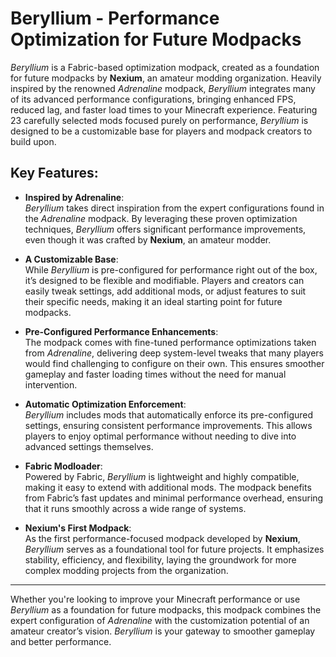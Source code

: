 # **Beryllium - Performance Optimization for Future Modpacks**

*Beryllium* is a Fabric-based optimization modpack, created as a foundation for future modpacks by **Nexium**, an amateur modding organization. Heavily inspired by the renowned *Adrenaline* modpack, *Beryllium* integrates many of its advanced performance configurations, bringing enhanced FPS, reduced lag, and faster load times to your Minecraft experience. Featuring 23 carefully selected mods focused purely on performance, *Beryllium* is designed to be a customizable base for players and modpack creators to build upon.

## **Key Features:**

- **Inspired by Adrenaline**:  
  *Beryllium* takes direct inspiration from the expert configurations found in the *Adrenaline* modpack. By leveraging these proven optimization techniques, *Beryllium* offers significant performance improvements, even though it was crafted by **Nexium**, an amateur modder.

- **A Customizable Base**:  
  While *Beryllium* is pre-configured for performance right out of the box, it’s designed to be flexible and modifiable. Players and creators can easily tweak settings, add additional mods, or adjust features to suit their specific needs, making it an ideal starting point for future modpacks.

- **Pre-Configured Performance Enhancements**:  
  The modpack comes with fine-tuned performance optimizations taken from *Adrenaline*, delivering deep system-level tweaks that many players would find challenging to configure on their own. This ensures smoother gameplay and faster loading times without the need for manual intervention.

- **Automatic Optimization Enforcement**:  
  *Beryllium* includes mods that automatically enforce its pre-configured settings, ensuring consistent performance improvements. This allows players to enjoy optimal performance without needing to dive into advanced settings themselves.

- **Fabric Modloader**:  
  Powered by Fabric, *Beryllium* is lightweight and highly compatible, making it easy to extend with additional mods. The modpack benefits from Fabric’s fast updates and minimal performance overhead, ensuring that it runs smoothly across a wide range of systems.

- **Nexium's First Modpack**:  
  As the first performance-focused modpack developed by **Nexium**, *Beryllium* serves as a foundational tool for future projects. It emphasizes stability, efficiency, and flexibility, laying the groundwork for more complex modding projects from the organization.

---

Whether you're looking to improve your Minecraft performance or use *Beryllium* as a foundation for future modpacks, this modpack combines the expert configuration of *Adrenaline* with the customization potential of an amateur creator’s vision. *Beryllium* is your gateway to smoother gameplay and better performance.
